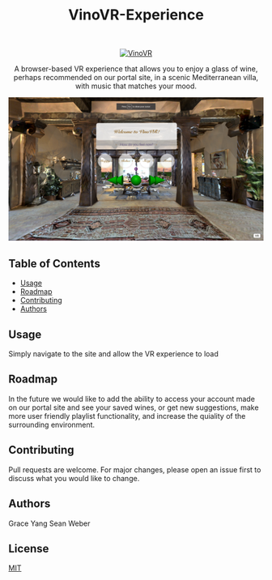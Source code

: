 <h1 align="center">VinoVR-Experience</h1> <br>
<p align="center">
    <a href="https://vinovr-experience.herokuapp.com">
        <img alt="VinoVR" title="VinoVR" src="client/src/images/aframescreenshot" width="450px">
    </a>
</p>

<p align="center">
A browser-based VR experience that allows you to enjoy a glass of wine, perhaps recommended on our portal site, in a scenic Mediterranean villa, with music that matches your mood.
</p>

![picture](client/src/images/aframescreenshot.png)

## Table of Contents

- [Usage](#usage)
- [Roadmap](#roadmap)
- [Contributing](#contributing)
- [Authors](#authors)

## Usage

Simply navigate to the site and allow the VR experience to load

## Roadmap

In the future we would like to add the ability to access your account made on our portal site and see your saved wines, or get new suggestions, make more user friendly playlist functionality, and increase the quiality of the surrounding environment.

## Contributing
Pull requests are welcome. For major changes, please open an issue first to discuss what you would like to change.

## Authors

Grace Yang
Sean Weber

## License
[MIT](https://choosealicense.com/licenses/mit/)